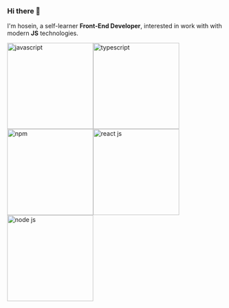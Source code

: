 ### Hi there 👋

I'm hosein, a self-learner **Front-End Developer**, interested in work with with modern **JS** technologies. 

<div style="display:flex;flex-gap:8px;flex-wrap:wrap;">
<img src="https://github.com/hoseinABH/hoseinABH98/blob/main/javascript.webp" alt="javascript" style="width:200px;"/>
<img src="https://github.com/hoseinABH/hoseinABH98/blob/main/typescript.webp" alt="typescript" style="width:200px;"/>
<img src="https://github.com/hoseinABH/hoseinABH98/blob/main/npm.webp" alt="npm" style="width:200px;"/>
<img src="https://github.com/hoseinABH/hoseinABH98/blob/main/react.webp" alt="react js" style="width:200px;"/>
<img src="https://github.com/hoseinABH/hoseinABH98/blob/main/nodejs.webp" alt="node js" style="width:200px;"/>
</div>
